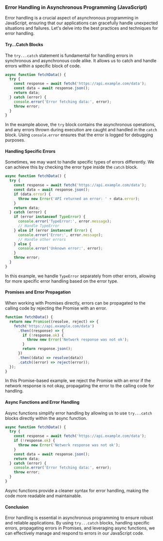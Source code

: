 
### Error Handling in Asynchronous Programming (JavaScript)

Error handling is a crucial aspect of asynchronous programming in JavaScript, ensuring that our applications can gracefully handle unexpected situations and failures. Let's delve into the best practices and techniques for error handling.

#### Try...Catch Blocks

The `try...catch` statement is fundamental for handling errors in synchronous and asynchronous code alike. It allows us to catch and handle errors within a specific block of code.

```javascript
async function fetchData() {
  try {
    const response = await fetch('https://api.example.com/data');
    const data = await response.json();
    return data;
  } catch (error) {
    console.error('Error fetching data:', error);
    throw error;
  }
}
```

In the example above, the `try` block contains the asynchronous operations, and any errors thrown during execution are caught and handled in the `catch` block. Using `console.error` ensures that the error is logged for debugging purposes.

#### Handling Specific Errors

Sometimes, we may want to handle specific types of errors differently. We can achieve this by checking the error type inside the `catch` block.

```javascript
async function fetchData() {
  try {
    const response = await fetch('https://api.example.com/data');
    const data = await response.json();
    if (data.error) {
      throw new Error('API returned an error: ' + data.error);
    }
    return data;
  } catch (error) {
    if (error instanceof TypeError) {
      console.error('TypeError:', error.message);
      // Handle TypeError
    } else if (error instanceof Error) {
      console.error('Error:', error.message);
      // Handle other errors
    } else {
      console.error('Unknown error:', error);
    }
    throw error;
  }
}
```

In this example, we handle `TypeError` separately from other errors, allowing for more specific error handling based on the error type.

#### Promises and Error Propagation

When working with Promises directly, errors can be propagated to the calling code by rejecting the Promise with an error.

```javascript
function fetchData() {
  return new Promise((resolve, reject) => {
    fetch('https://api.example.com/data')
      .then((response) => {
        if (!response.ok) {
          throw new Error('Network response was not ok');
        }
        return response.json();
      })
      .then((data) => resolve(data))
      .catch((error) => reject(error));
  });
}
```

In this Promise-based example, we reject the Promise with an error if the network response is not okay, propagating the error to the calling code for handling.

#### Async Functions and Error Handling

Async functions simplify error handling by allowing us to use `try...catch` blocks directly within the async function.

```javascript
async function fetchData() {
  try {
    const response = await fetch('https://api.example.com/data');
    if (!response.ok) {
      throw new Error('Network response was not ok');
    }
    const data = await response.json();
    return data;
  } catch (error) {
    console.error('Error fetching data:', error);
    throw error;
  }
}
```

Async functions provide a cleaner syntax for error handling, making the code more readable and maintainable.

#### Conclusion

Error handling is essential in asynchronous programming to ensure robust and reliable applications. By using `try...catch` blocks, handling specific errors, propagating errors in Promises, and leveraging async functions, we can effectively manage and respond to errors in our JavaScript code.
